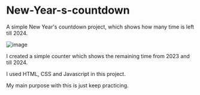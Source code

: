 # New-Year-s-countdown
A simple New Year's countdown project, which shows how many time is left till 2024.


![image](https://github.com/abasolutions/New-Year-s-countdown/assets/135368841/8fd2f632-ebb6-40b6-85c3-99107ac47edd)

I created a simple counter which shows the remaining time from 2023 and till 2024.

I used HTML, CSS and Javascript in this project.

My main purpose with this is just keep practicing.

